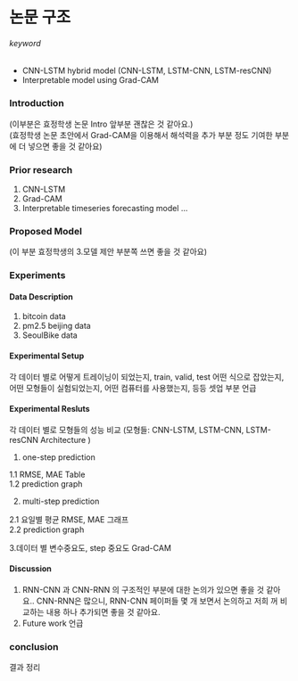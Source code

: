 # 논문 구조



###### keyword 

- CNN-LSTM hybrid model (CNN-LSTM, LSTM-CNN, LSTM-resCNN)  
- Interpretable model using Grad-CAM





### Introduction 

(이부분은 효정학생 논문 Intro 앞부분 괜찮은 것 같아요.)  
(효정학생 논문 초안에서 Grad-CAM을 이용해서 해석력을 추가 부분 정도 기여한 부분에 더 넣으면 좋을 것 같아요)

### Prior research 
1. CNN-LSTM  
2. Grad-CAM  
3. Interpretable timeseries forecasting model ...  

### Proposed Model

(이 부분 효정학생의 3.모델 제안 부분쪽 쓰면 좋을 것 같아요)

### Experiments

#### Data Description

1. bitcoin data  
2. pm2.5 beijing data  
3. SeoulBike data  

#### Experimental Setup 

각 데이터 별로 어떻게 트레이닝이 되었는지, train, valid, test 어떤 식으로 잡았는지, 어떤 모형들이 실험되었는지, 어떤 컴퓨터를 사용했는지, 등등 셋업 부분 언급

#### Experimental Resluts

각 데이터 별로 모형들의 성능 비교 (모형들: CNN-LSTM, LSTM-CNN, LSTM-resCNN Architecture )

1. one-step prediction  

  1.1 RMSE, MAE Table  
  1.2 prediction graph  

2. multi-step prediction  

  2.1 요일별 평균 RMSE, MAE 그래프   
  2.2 prediction graph  

3.데이터 별 변수중요도, step 중요도 Grad-CAM  

#### Discussion
1. RNN-CNN 과 CNN-RNN 의 구조적인 부분에 대한 논의가 있으면 좋을 것 같아요.. CNN-RNN은 많으니, RNN-CNN 페이퍼들 몇 개 보면서 논의하고 저희 꺼 비교하는 내용 하나 추가되면 좋을 것 같아요.   
2. Future work 언급   

### conclusion
결과 정리

